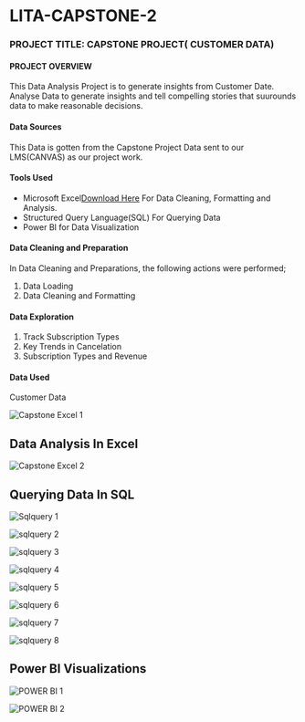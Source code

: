 # LITA-CAPSTONE-2
### PROJECT TITLE: CAPSTONE PROJECT( CUSTOMER DATA)
#### PROJECT OVERVIEW
This Data Analysis Project is to generate insights from Customer Date. Analyse Data to generate insights and tell compelling stories that suurounds data to make reasonable decisions.
#### Data Sources
This Data is gotten from the Capstone Project Data sent to our LMS(CANVAS) as our project work.

#### Tools Used
- Microsoft Excel[Download Here](https//www.microsoftstore.com) For Data Cleaning, Formatting and Analysis.
- Structured Query Language(SQL) For Querying Data
- Power BI for Data Visualization

#### Data Cleaning and Preparation
In Data Cleaning and Preparations, the following actions were performed;
1. Data Loading
2. Data Cleaning and Formatting

#### Data Exploration
1. Track Subscription Types
2. Key Trends in Cancelation
3. Subscription Types and Revenue

#### Data Used
 Customer Data

![Capstone Excel 1](https://github.com/user-attachments/assets/0d41b220-bf7b-486f-916f-1d7b02e9bb33)
 ## Data Analysis In Excel
 
 ![Capstone Excel 2](https://github.com/user-attachments/assets/a95e683e-e7f7-420f-a8bc-38a884895cdf)

 ## Querying Data In SQL
 
 ![Sqlquery 1](https://github.com/user-attachments/assets/c7c61430-e236-4926-803b-4c9e3ca825fb)


![sqlquery 2](https://github.com/user-attachments/assets/c15e9336-5042-474f-baef-f815d03654fd)


![sqlquery 3](https://github.com/user-attachments/assets/fa155cd1-a6dc-48f5-b8d8-6f7154cac9fb)


![sqlquery 4](https://github.com/user-attachments/assets/ad90083d-4da3-42df-a874-ff793b804243)


![sqlquery 5](https://github.com/user-attachments/assets/5e2777f7-b59f-44e1-bb69-fc766f96216e)


![sqlquery 6](https://github.com/user-attachments/assets/577dc0b1-b493-4faa-88c1-c009e63a7f20)


![sqlquery 7](https://github.com/user-attachments/assets/a8d88c91-9dcd-4984-a04d-f5796300594a)


![sqlquery 8](https://github.com/user-attachments/assets/e8817c46-3882-4f46-80da-ce9f7515bf21)

## Power BI Visualizations

![POWER BI 1](https://github.com/user-attachments/assets/8574a42e-4012-4f38-9c08-06f60c63f1a3)


![POWER BI 2](https://github.com/user-attachments/assets/84639970-4e65-4b47-bbcf-4432ca27c12b)












 
 
